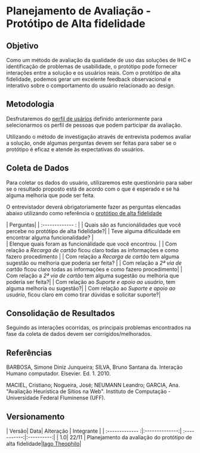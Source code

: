 # Planejamento de Avaliação - Protótipo de Alta fidelidade

## Objetivo

Como um método de avaliação da qualidade de uso das soluções de IHC e identificação de problemas de usabilidade, o protótipo pode fornecer interações entre a solução e os usuários reais. Com o protótipo de alta fidelidade, podemos gerar um excelente feedback observacional e interativo sobre o comportamento do usuário relacionado ao design.

## Metodologia

Desfrutaremos do [perfil de usários](https://interacao-humano-computador.github.io/2020.1-BRBMobilidade/usu%C3%A1rios/perfilDeUsuarios/) definido anteriormente para selecionarmos os perfil de pessoas que podem participar da avaliação.

Utilizando o método de investigação através de entrevista podemos avaliar a solução, onde algumas perguntas devem ser feitas para saber se o protótipo é eficaz e atende às expectativas do usuários.

## Coleta de Dados

Para coletar os dados do usuário, utilizaremos este questionário para saber se o resultado proposto está de acordo com o que é esperado e se há alguma melhoria que pode ser feita.

O entrevistador deverá obrigatoriamente fazer as perguntas elencadas abaixo utilizando como referência o [protótipo de alta fidelidade](https://www.figma.com/file/SkgM5BINLpWmiaQ42JLlQU/BRBMobilidade?node-id=0%3A1)

| Perguntas|
| :------------- : |
| Quais são as funcionálidades que você percebe no protótipo de alta fidelidade?| 
| Teve alguma dificuldade em encontrar alguma funcionalidade?  |  
| Elenque quais foram as funcionálidade que você encontrou. |
| Com relação a _Recarga de cartão_ ficou claro todas as informações e como fazero procedimento |
| Com relação a _Recarga de cartão_ tem alguma sugestão ou melhoria que poderia ser feita? |
| Com relação a _2ª via de cartão_ ficou claro todas as informações e como fazero procedimento| 
| Com relação a _2ª via de cartão_ tem alguma sugestão ou melhoria que poderia ser feita?| 
| Com relação ao _Suporte e apoio ao usuário_, tem alguma melhoria ou sugestão?|
| Com relação ao _Suporte e apoio ao usuário_, ficou claro em como tirar dúvidas e solicitar suporte?|

## Consolidação de Resultados

Seguindo as interações ocorridas, os principais problemas encontrados na fase da coleta de dados devem ser corrigidos/melhorados.


## Referências
BARBOSA, Simone Diniz Junqueira; SILVA, Bruno Santana da. Interação Humano computador. Elsevier. Ed. 1. 2010.

MACIEL, Cristiano; Nogueira, José; NEUMANN Leandro; GARCIA, Ana. "Avaliação Heurística de Sítios na Web". Instituto de Computação - Universidade Federal Fluminense (UFF).


## Versionamento
| Versão| Data| Alteração | Integrante |
| :------------- :|:--------------:| :-----------:|:----------:|
| 1.0| 22/11 | Planejamento da avaliação do protótipo de alta fidelidade|[Iago Theophilo](https://github.com/IagoTheophilo)|